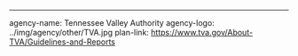 ---
agency-name: Tennessee Valley Authority
agency-logo: ../img/agency/other/TVA.jpg
plan-link: https://www.tva.gov/About-TVA/Guidelines-and-Reports
